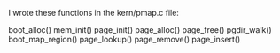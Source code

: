 I wrote these functions in the kern/pmap.c file: 

boot_alloc()
mem_init() 
page_init()
page_alloc()
page_free()
pgdir_walk()
boot_map_region()
page_lookup()
page_remove()
page_insert()
